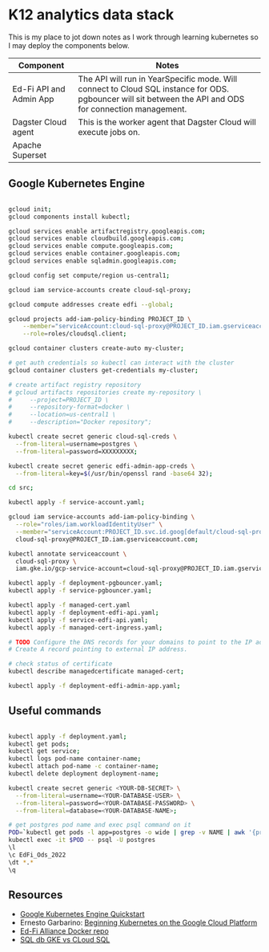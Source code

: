 # K12 analytics data stack

This is my place to jot down notes as I work through learning kubernetes so I may deploy the components below.

| Component                      | Notes                                   |
| ------------------------------ | --------------------------------------- |
| Ed-Fi API and Admin App        | The API will run in YearSpecific mode. Will connect to Cloud SQL instance for ODS. pgbouncer will sit between the API and ODS for connection management.   |
| Dagster Cloud agent            | This is the worker agent that Dagster Cloud will execute jobs on.                                        |
| Apache Superset                |                                         |


## Google Kubernetes Engine

```bash

gcloud init;
gcloud components install kubectl;

gcloud services enable artifactregistry.googleapis.com;
gcloud services enable cloudbuild.googleapis.com;
gcloud services enable compute.googleapis.com;
gcloud services enable container.googleapis.com;
gcloud services enable sqladmin.googleapis.com;

gcloud config set compute/region us-central1;

gcloud iam service-accounts create cloud-sql-proxy;

gcloud compute addresses create edfi --global;

gcloud projects add-iam-policy-binding PROJECT_ID \
    --member="serviceAccount:cloud-sql-proxy@PROJECT_ID.iam.gserviceaccount.com" \
    --role=roles/cloudsql.client;

gcloud container clusters create-auto my-cluster;

# get auth credentials so kubectl can interact with the cluster
gcloud container clusters get-credentials my-cluster;

# create artifact registry repository
# gcloud artifacts repositories create my-repository \
#     --project=PROJECT_ID \
#     --repository-format=docker \
#     --location=us-central1 \
#     --description="Docker repository";

kubectl create secret generic cloud-sql-creds \
  --from-literal=username=postgres \
  --from-literal=password=XXXXXXXXX;

kubectl create secret generic edfi-admin-app-creds \
  --from-literal=key=$(/usr/bin/openssl rand -base64 32);

cd src;

kubectl apply -f service-account.yaml;

gcloud iam service-accounts add-iam-policy-binding \
  --role="roles/iam.workloadIdentityUser" \
  --member="serviceAccount:PROJECT_ID.svc.id.goog[default/cloud-sql-proxy]" \
  cloud-sql-proxy@PROJECT_ID.iam.gserviceaccount.com;

kubectl annotate serviceaccount \
  cloud-sql-proxy \
  iam.gke.io/gcp-service-account=cloud-sql-proxy@PROJECT_ID.iam.gserviceaccount.com;

kubectl apply -f deployment-pgbouncer.yaml;
kubectl apply -f service-pgbouncer.yaml;

kubectl apply -f managed-cert.yaml
kubectl apply -f deployment-edfi-api.yaml;
kubectl apply -f service-edfi-api.yaml;
kubectl apply -f managed-cert-ingress.yaml;

# TODO Configure the DNS records for your domains to point to the IP address of the load balancer.
# Create A record pointing to external IP address.

# check status of certificate
kubectl describe managedcertificate managed-cert;

kubectl apply -f deployment-edfi-admin-app.yaml;

```


## Useful commands

```bash

kubectl apply -f deployment.yaml;
kubectl get pods;
kubectl get service;
kubectl logs pod-name container-name;
kubectl attach pod-name -c container-name;
kubectl delete deployment deployment-name;

kubectl create secret generic <YOUR-DB-SECRET> \
  --from-literal=username=<YOUR-DATABASE-USER> \
  --from-literal=password=<YOUR-DATABASE-PASSWORD> \
  --from-literal=database=<YOUR-DATABASE-NAME>;

# get postgres pod name and exec psql command on it
POD=`kubectl get pods -l app=postgres -o wide | grep -v NAME | awk '{print $1}'`
kubectl exec -it $POD -- psql -U postgres
\l
\c EdFi_Ods_2022
\dt *.*
\q

```


## Resources

* [Google Kubernetes Engine Quickstart](https://cloud.google.com/kubernetes-engine/docs/quickstart#autopilot)
* Ernesto Garbarino: [Beginning Kubernetes on the Google Cloud Platform](https://www.amazon.com/Beginning-Kubernetes-Google-Cloud-Platform/dp/1484254902)
* [Ed-Fi Alliance Docker repo](https://github.com/Ed-Fi-Alliance-OSS/Ed-Fi-ODS-Docker)
* [SQL db GKE vs CLoud SQL](https://cloud.google.com/architecture/deploying-highly-available-postgresql-with-gke#understanding_options_to_deploy_a_database_instance_in_gke)
